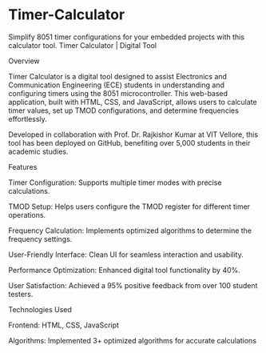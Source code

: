 # Timer-Calculator
Simplify 8051 timer configurations for your embedded projects with this calculator tool.
Timer Calculator | Digital Tool

Overview

Timer Calculator is a digital tool designed to assist Electronics and Communication Engineering (ECE) students in understanding and configuring timers using the 8051 microcontroller. This web-based application, built with HTML, CSS, and JavaScript, allows users to calculate timer values, set up TMOD configurations, and determine frequencies effortlessly.

Developed in collaboration with Prof. Dr. Rajkishor Kumar at VIT Vellore, this tool has been deployed on GitHub, benefiting over 5,000 students in their academic studies.

Features

Timer Configuration: Supports multiple timer modes with precise calculations.

TMOD Setup: Helps users configure the TMOD register for different timer operations.

Frequency Calculation: Implements optimized algorithms to determine the frequency settings.

User-Friendly Interface: Clean UI for seamless interaction and usability.

Performance Optimization: Enhanced digital tool functionality by 40%.

User Satisfaction: Achieved a 95% positive feedback from over 100 student testers.

Technologies Used

Frontend: HTML, CSS, JavaScript

Algorithms: Implemented 3+ optimized algorithms for accurate calculations


